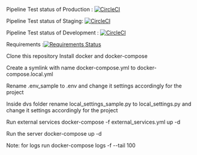 Pipeline Test status of Production : [![CircleCI](https://circleci.com/gh/dfid-dvs/server/tree/master.svg?style=svg)](https://circleci.com/gh/dfid-dvs/server/tree/master)

Pipeline Test status of Staging: [![CircleCI](https://circleci.com/gh/naxadeve/dvsphase2/tree/master.svg?style=svg)](https://circleci.com/gh/naxadeve/dvsphase2/tree/master)

Pipeline Test status of Development : [![CircleCI](https://circleci.com/gh/naxadeve/dvsphase2/tree/test-server-setup.svg?style=svg)](https://circleci.com/gh/naxadeve/dvsphase2/tree/test-server-setup)

Requirements :[![Requirements Status](https://requires.io/github/dfid-dvs/server/requirements.svg?branch=master)](https://requires.io/github/dfid-dvs/server/requirements/?branch=master)


Clone this repository Install docker and docker-compose

Create a symlink with name docker-compose.yml to docker-compose.local.yml

Rename .env_sample to .env and change it settings accordingly for the project

Inside dvs folder rename local_settings_sample.py to local_settings.py and change it settings accordingly for the project

Run external services docker-compose -f external_services.yml up -d

Run the server docker-compose up -d


Note: for logs run docker-compose logs -f --tail 100
